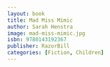 ```yaml
---
layout: book
title: Mad Miss Mimic
author: Sarah Henstra
image: mad-miss-mimic.jpg
isbn: 9780143192367
publisher: RazorBill
categories: [Fiction, Children]
---
```

